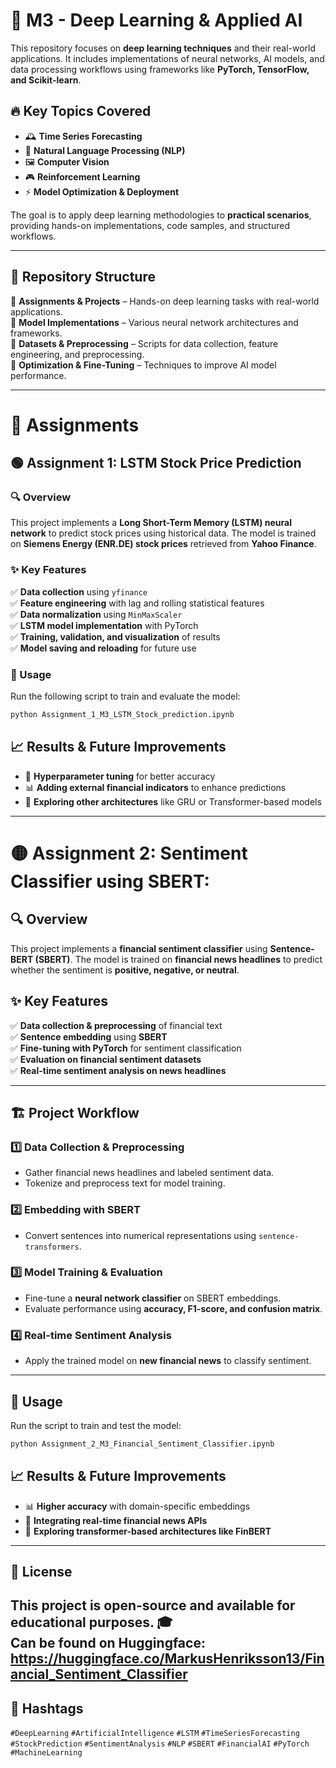 # 📌 M3 - Deep Learning & Applied AI  

This repository focuses on **deep learning techniques** and their real-world applications. It includes implementations of neural networks, AI models, and data processing workflows using frameworks like **PyTorch, TensorFlow, and Scikit-learn**.  

## 🔥 Key Topics Covered  

- 🕰 **Time Series Forecasting**  
- 📝 **Natural Language Processing (NLP)**  
- 🖼 **Computer Vision**  
- 🎮 **Reinforcement Learning**  
- ⚡ **Model Optimization & Deployment**  

The goal is to apply deep learning methodologies to **practical scenarios**, providing hands-on implementations, code samples, and structured workflows.  

---

## 📂 Repository Structure  

📁 **Assignments & Projects** – Hands-on deep learning tasks with real-world applications.  
📁 **Model Implementations** – Various neural network architectures and frameworks.  
📁 **Datasets & Preprocessing** – Scripts for data collection, feature engineering, and preprocessing.  
📁 **Optimization & Fine-Tuning** – Techniques to improve AI model performance.  

---

# 📕 Assignments  

## 🟢 Assignment 1: LSTM Stock Price Prediction  

### 🔍 Overview  
This project implements a **Long Short-Term Memory (LSTM) neural network** to predict stock prices using historical data. The model is trained on **Siemens Energy (ENR.DE) stock prices** retrieved from **Yahoo Finance**.  

### ✨ Key Features  

✅ **Data collection** using `yfinance`  
✅ **Feature engineering** with lag and rolling statistical features  
✅ **Data normalization** using `MinMaxScaler`  
✅ **LSTM model implementation** with PyTorch  
✅ **Training, validation, and visualization** of results  
✅ **Model saving and reloading** for future use  

### 🚀 Usage  

Run the following script to train and evaluate the model:  

```bash
python Assignment_1_M3_LSTM_Stock_prediction.ipynb
```

## 📈 Results & Future Improvements  

- 🔧 **Hyperparameter tuning** for better accuracy  
- 📊 **Adding external financial indicators** to enhance predictions  
- 🤖 **Exploring other architectures** like GRU or Transformer-based models  

---

# 🟡 Assignment 2: Sentiment Classifier using SBERT: 

## 🔍 Overview  
This project implements a **financial sentiment classifier** using **Sentence-BERT (SBERT)**. The model is trained on **financial news headlines** to predict whether the sentiment is **positive, negative, or neutral**.  

## ✨ Key Features  

✅ **Data collection & preprocessing** of financial text  
✅ **Sentence embedding** using **SBERT**  
✅ **Fine-tuning with PyTorch** for sentiment classification  
✅ **Evaluation on financial sentiment datasets**  
✅ **Real-time sentiment analysis on news headlines**  

---

## 🏗 Project Workflow  

### 1️⃣ Data Collection & Preprocessing  
- Gather financial news headlines and labeled sentiment data.  
- Tokenize and preprocess text for model training.  

### 2️⃣ Embedding with SBERT  
- Convert sentences into numerical representations using `sentence-transformers`.  

### 3️⃣ Model Training & Evaluation  
- Fine-tune a **neural network classifier** on SBERT embeddings.  
- Evaluate performance using **accuracy, F1-score, and confusion matrix**.  

### 4️⃣ Real-time Sentiment Analysis  
- Apply the trained model on **new financial news** to classify sentiment.  

---

## 🚀 Usage  

Run the script to train and test the model:  

```bash
python Assignment_2_M3_Financial_Sentiment_Classifier.ipynb
```
## 📈 Results & Future Improvements  

- 📊 **Higher accuracy** with domain-specific embeddings  
- 🔄 **Integrating real-time financial news APIs**  
- 🤖 **Exploring transformer-based architectures like FinBERT**  

---

## 📜 License  

This project is **open-source** and available for educational purposes. 🎓  
Can be found on Huggingface: https://huggingface.co/MarkusHenriksson13/Financial_Sentiment_Classifier
---

## 🔖 Hashtags  

`#DeepLearning` `#ArtificialIntelligence` `#LSTM` `#TimeSeriesForecasting` `#StockPrediction` `#SentimentAnalysis` `#NLP` `#SBERT` `#FinancialAI` `#PyTorch` `#MachineLearning`  
